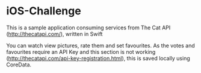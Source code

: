 # iOS-Challenge

This is a sample application consuming services from The Cat API (http://thecatapi.com/), written in Swift

You can watch view pictures, rate them and set favourites. As the votes and favourites require an API Key and this section is not working (http://thecatapi.com/api-key-registration.html), this is saved locally using CoreData.
